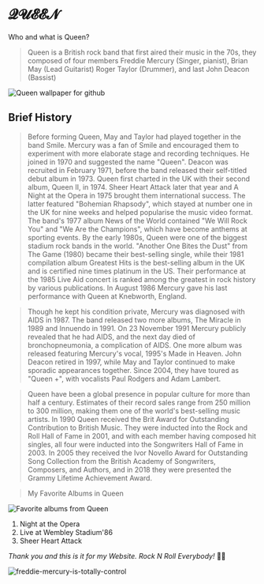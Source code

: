 #                                                                 𝓠𝓤𝓔𝓔𝓝

Who and what is Queen?
> Queen is a British rock band that first aired their music in the 70s, they composed of four members Freddie Mercury (Singer, pianist), Brian May (Lead Guitarist) Roger Taylor (Drummer), and last John Deacon (Bassist)

![Queen wallpaper for github](https://github.com/KaiJuTechSupport7408/GojiShintech3.github.io/assets/151154954/6108b7d2-f80d-4fc2-9b70-957809b1fc8a)

## Brief History 
> Before forming Queen, May and Taylor had played together in the band Smile. Mercury was a fan of Smile and encouraged them to experiment with more elaborate stage and recording techniques. He joined in 1970 and suggested the name "Queen". Deacon was recruited in February 1971, before the band released their self-titled debut album in 1973. Queen first charted in the UK with their second album, Queen II, in 1974. Sheer Heart Attack later that year and A Night at the Opera in 1975 brought them international success. The latter featured "Bohemian Rhapsody", which stayed at number one in the UK for nine weeks and helped popularise the music video format. The band's 1977 album News of the World contained "We Will Rock You" and "We Are the Champions", which have become anthems at sporting events. By the early 1980s, Queen were one of the biggest stadium rock bands in the world. "Another One Bites the Dust" from The Game (1980) became their best-selling single, while their 1981 compilation album Greatest Hits is the best-selling album in the UK and is certified nine times platinum in the US. Their performance at the 1985 Live Aid concert is ranked among the greatest in rock history by various publications. In August 1986 Mercury gave his last performance with Queen at Knebworth, England.

> Though he kept his condition private, Mercury was diagnosed with AIDS in 1987. The band released two more albums, The Miracle in 1989 and Innuendo in 1991. On 23 November 1991 Mercury publicly revealed that he had AIDS, and the next day died of bronchopneumonia, a complication of AIDS. One more album was released featuring Mercury's vocal, 1995's Made in Heaven. John Deacon retired in 1997, while May and Taylor continued to make sporadic appearances together. Since 2004, they have toured as "Queen +", with vocalists Paul Rodgers and Adam Lambert.

> Queen have been a global presence in popular culture for more than half a century. Estimates of their record sales range from 250 million to 300 million, making them one of the world's best-selling music artists. In 1990 Queen received the Brit Award for Outstanding Contribution to British Music. They were inducted into the Rock and Roll Hall of Fame in 2001, and with each member having composed hit singles, all four were inducted into the Songwriters Hall of Fame in 2003. In 2005 they received the Ivor Novello Award for Outstanding Song Collection from the British Academy of Songwriters, Composers, and Authors, and in 2018 they were presented the Grammy Lifetime Achievement Award.


> My Favorite Albums in Queen

![Favorite albums from Queen](https://github.com/Sybertron748/Sybertron748.github.io/assets/151154954/3e4b2598-198f-48dd-bc24-6cc51d6ba6b7)

1. Night at the Opera
2. Live at Wembley Stadium'86
3. Sheer Heart Attack

*Thank you and this is it for my Website. Rock N Roll Everybody!* 🤘🏻

![freddie-mercury-is-totally-control](https://github.com/Sybertron748/Sybertron748.github.io/assets/151154954/3f23062b-d2ca-4f58-b378-46136c9cf7d7)

